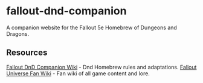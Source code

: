 # fallout-dnd-companion
A companion website for the Fallout 5e Homebrew of Dungeons and Dragons.  

## Resources
[Fallout DnD Companion Wiki](https://www.dandwiki.com/wiki/Fallout_(5e_Campaign_Setting)) - Dnd Homebrew rules and adaptations.
[Fallout Universe Fan Wiki](https://fallout.fandom.com/wiki/Fallout_Wiki) - Fan wiki of all game content and lore.
